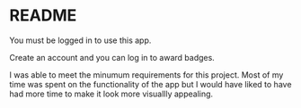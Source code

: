 # README

You must be logged in to use this app.

Create an account and you can log in to award badges.

I was able to meet the minumum requirements for this project. Most of my time was spent on the functionality of the app but I would have liked to have had more time to make it look more visuallly appealing. 

